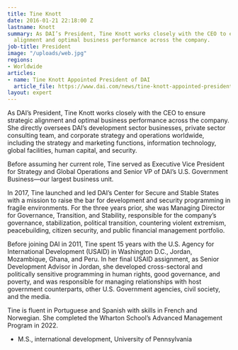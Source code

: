 ```yaml
---
title: Tine Knott
date: 2016-01-21 22:18:00 Z
lastname: Knott
summary: As DAI’s President, Tine Knott works closely with the CEO to ensure strategic
  alignment and optimal business performance across the company.
job-title: President
image: "/uploads/web.jpg"
regions:
- Worldwide
articles:
- name: Tine Knott Appointed President of DAI
  article_file: https://www.dai.com/news/tine-knott-appointed-president-of-dai
layout: expert
---
```


As DAI’s President, Tine Knott works closely with the CEO to ensure strategic alignment and optimal business performance across the company. She directly oversees DAI’s development sector businesses, private sector consulting team, and corporate strategy and operations worldwide, including the strategy and marketing functions, information technology, global facilities, human capital, and security.

Before assuming her current role, Tine served as Executive Vice President for Strategy and Global Operations and Senior VP of DAI’s U.S. Government Business—our largest business unit.

In 2017, Tine launched and led DAI’s Center for Secure and Stable States with a mission to raise the bar for development and security programming in fragile environments. For the three years prior, she was Managing Director for Governance, Transition, and Stability, responsible for the company’s governance, stabilization, political transition, countering violent extremism, peacebuilding, citizen security, and public financial management portfolio.

Before joining DAI in 2011, Tine spent 15 years with the U.S. Agency for International Development (USAID) in Washington D.C., Jordan, Mozambique, Ghana, and Peru. In her final USAID assignment, as Senior Development Advisor in Jordan, she developed cross-sectoral and politically sensitive programming in human rights, good governance, and poverty, and was responsible for managing relationships with host government counterparts, other U.S. Government agencies, civil society, and the media.

Tine is fluent in Portuguese and Spanish with skills in French and Norwegian. She completed the Wharton School’s Advanced Management Program in 2022.


* M.S., international development, University of Pennsylvania